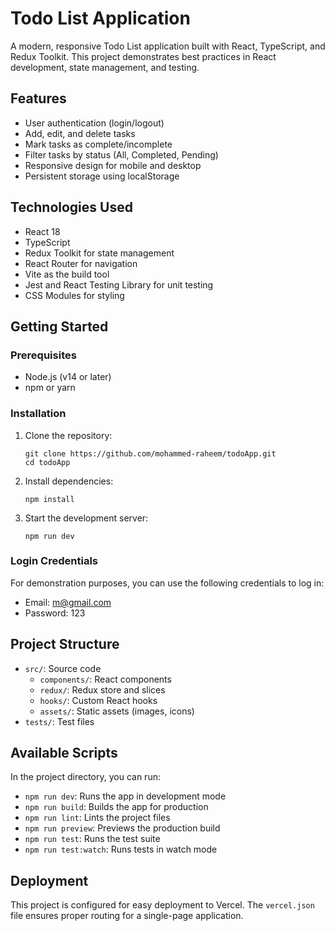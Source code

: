 # Todo List Application

A modern, responsive Todo List application built with React, TypeScript, and Redux Toolkit. This project demonstrates best practices in React development, state management, and testing.

## Features

- User authentication (login/logout)
- Add, edit, and delete tasks
- Mark tasks as complete/incomplete
- Filter tasks by status (All, Completed, Pending)
- Responsive design for mobile and desktop
- Persistent storage using localStorage

## Technologies Used

- React 18
- TypeScript
- Redux Toolkit for state management
- React Router for navigation
- Vite as the build tool
- Jest and React Testing Library for unit testing
- CSS Modules for styling

## Getting Started

### Prerequisites

- Node.js (v14 or later)
- npm or yarn

### Installation

1. Clone the repository:

   ```
   git clone https://github.com/mohammed-raheem/todoApp.git
   cd todoApp
   ```

2. Install dependencies:

   ```
   npm install
   ```

3. Start the development server:
   ```
   npm run dev
   ```

### Login Credentials

For demonstration purposes, you can use the following credentials to log in:

- Email: m@gmail.com
- Password: 123

## Project Structure

- `src/`: Source code
  - `components/`: React components
  - `redux/`: Redux store and slices
  - `hooks/`: Custom React hooks
  - `assets/`: Static assets (images, icons)
- `tests/`: Test files

## Available Scripts

In the project directory, you can run:

- `npm run dev`: Runs the app in development mode
- `npm run build`: Builds the app for production
- `npm run lint`: Lints the project files
- `npm run preview`: Previews the production build
- `npm run test`: Runs the test suite
- `npm run test:watch`: Runs tests in watch mode

## Deployment

This project is configured for easy deployment to Vercel. The `vercel.json` file ensures proper routing for a single-page application.
